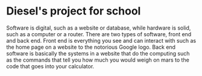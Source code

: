# Diesel's project for school
  Software is digital, such as a website or database, while hardware is solid, such as a computer or a router. There are two types of software, front end and back end. Front end is everything you see and can interact with such as the home page on a website to the notorious Google logo. Back end software is basically the systems in a website that do the computing such as the commands that tell you how much you would weigh on mars to the code that goes into your calculator. 
